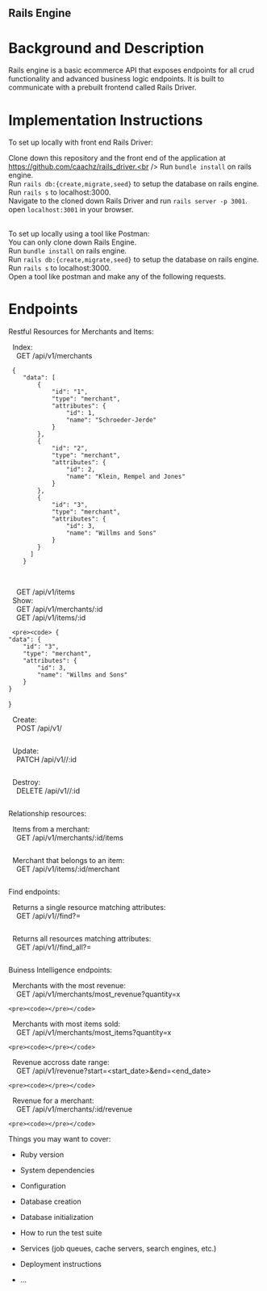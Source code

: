 ## Rails Engine

# Background and Description
Rails engine is a basic ecommerce API that exposes endpoints for all crud functionality and advanced business logic endpoints. It is built to communicate with a prebuilt frontend called Rails Driver.

# Implementation Instructions
To set up locally with front end Rails Driver:<br />

Clone down this repository and the front end of the application at https://github.com/caachz/rails_driver.<br />
Run `bundle install` on rails engine.<br />
Run `rails db:{create,migrate,seed}` to setup the database on rails engine.<br />
Run `rails s` to localhost:3000.<br />
Navigate to the cloned down Rails Driver and run `rails server -p 3001`.<br />
open `localhost:3001` in your browser.<br /><br />

To set up locally using a tool like Postman:<br />
You can only clone down Rails Engine.<br />
Run `bundle install` on rails engine.<br />
Run `rails db:{create,migrate,seed}` to setup the database on rails engine.<br />
Run `rails s` to localhost:3000.<br />
Open a tool like postman and make any of the following requests.<br />

# Endpoints

Restful Resources for Merchants and Items: 
  
  &nbsp;&nbsp;Index: <br />
    &nbsp;&nbsp;&nbsp;&nbsp;GET /api/v1/merchants<br />
    
  
  <pre><code> { 
    "data": [
        {
            "id": "1",
            "type": "merchant",
            "attributes": {
                "id": 1,
                "name": "Schroeder-Jerde"
            }
        },
        {
            "id": "2",
            "type": "merchant",
            "attributes": {
                "id": 2,
                "name": "Klein, Rempel and Jones"
            }
        },
        {
            "id": "3",
            "type": "merchant",
            "attributes": {
                "id": 3,
                "name": "Willms and Sons"
            }
        }
      ]
    }</pre></code><br />
  
  &nbsp;&nbsp;&nbsp;&nbsp;GET /api/v1/items<br />
  &nbsp;&nbsp;Show: <br />
    &nbsp;&nbsp;&nbsp;&nbsp;GET /api/v1/merchants/:id<br />
    &nbsp;&nbsp;&nbsp;&nbsp;GET /api/v1/items/:id<br />
    
     <pre><code> {
    "data": {
        "id": "3",
        "type": "merchant",
        "attributes": {
            "id": 3,
            "name": "Willms and Sons"
        }
    }
}</pre></code><br />
  
  &nbsp;&nbsp;Create: <br />
    &nbsp;&nbsp;&nbsp;&nbsp;POST /api/v1/<resource><br />
  
  <pre><code></pre></code>
  
  &nbsp;&nbsp;Update: <br />
    &nbsp;&nbsp;&nbsp;&nbsp;PATCH /api/v1/<resource>/:id<br />
  
  <pre><code></pre></code>
  
  &nbsp;&nbsp;Destroy: <br />
    &nbsp;&nbsp;&nbsp;&nbsp;DELETE /api/v1/<resource>/:id<br />
  
  <pre><code></pre></code>
  
 Relationship resources:<br />
 
  &nbsp;&nbsp;Items from a merchant:<br />
   &nbsp;&nbsp;&nbsp;&nbsp;GET /api/v1/merchants/:id/items<br />
   
   <pre><code></pre></code>
   
  &nbsp;&nbsp;Merchant that belongs to an item:<br />
   &nbsp;&nbsp;&nbsp;&nbsp;GET /api/v1/items/:id/merchant<br />
   
   <pre><code></pre></code>

Find endpoints: <br />

  &nbsp;&nbsp;Returns a single resource matching attributes:<br />
    &nbsp;&nbsp;&nbsp;&nbsp;GET /api/v1/<resource>/find?<attribute>=<value><br />
  
  <pre><code></pre></code>
  
  &nbsp;&nbsp;Returns all resources matching attributes:<br />
    &nbsp;&nbsp;&nbsp;&nbsp;GET /api/v1/<resource>/find_all?<attribute>=<value><br />
  
  <pre><code></pre></code>
  
 Buiness Intelligence endpoints:<br />
 
  &nbsp;&nbsp;Merchants with the most revenue: <br />
    &nbsp;&nbsp;&nbsp;&nbsp;GET /api/v1/merchants/most_revenue?quantity=x<br />
    
    <pre><code></pre></code>
    
  &nbsp;&nbsp;Merchants with most items sold:<br />
    &nbsp;&nbsp;&nbsp;&nbsp;GET /api/v1/merchants/most_items?quantity=x<br />
    
    <pre><code></pre></code>
    
  &nbsp;&nbsp;Revenue accross date range: <br />
    &nbsp;&nbsp;&nbsp;&nbsp;GET /api/v1/revenue?start=<start_date>&end=<end_date><br />
    
    <pre><code></pre></code>
    
  &nbsp;&nbsp;Revenue for a merchant: <br />
    &nbsp;&nbsp;&nbsp;&nbsp;GET /api/v1/merchants/:id/revenue<br />
    
    <pre><code></pre></code>
  
  
  
Things you may want to cover:

* Ruby version

* System dependencies

* Configuration

* Database creation

* Database initialization

* How to run the test suite

* Services (job queues, cache servers, search engines, etc.)

* Deployment instructions

* ...
